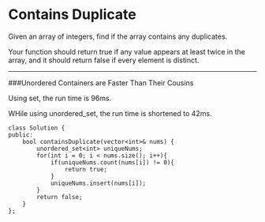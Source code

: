 # Contains Duplicate

Given an array of integers, find if the array contains any duplicates. 

Your function should return true if any value appears at least twice in the array, and it should return false if every element is distinct.




---

###Unordered Containers are Faster Than Their Cousins

Using set, the run time is 96ms.

WHile using unordered_set, the run time is shortened to 42ms.

```
class Solution {
public:
    bool containsDuplicate(vector<int>& nums) {
        unordered_set<int> uniqueNums;
        for(int i = 0; i < nums.size(); i++){
            if(uniqueNums.count(nums[i]) != 0){
                return true;
            }
            uniqueNums.insert(nums[i]);
        }
        return false;
    }
};
```
